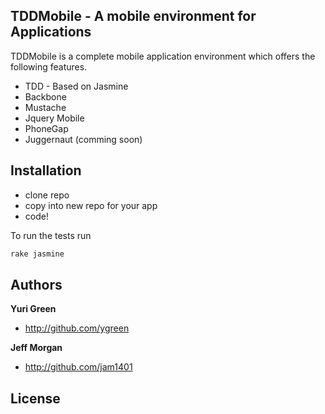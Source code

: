 ## TDDMobile - A mobile environment for Applications

TDDMobile is a complete mobile application environment which offers the following features.

+ TDD - Based on Jasmine
+ Backbone
+ Mustache
+ Jquery Mobile
+ PhoneGap
+ Juggernaut (comming soon)

## Installation

+ clone repo
+ copy into new repo for your app
+ code!

To run the tests run

```js
rake jasmine
```

## Authors

**Yuri Green**

+ http://github.com/ygreen

**Jeff Morgan**

+ http://github.com/jam1401

## License